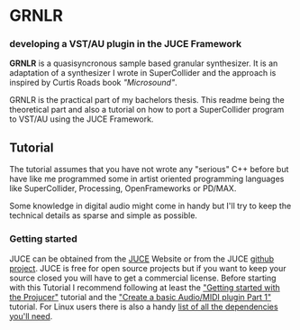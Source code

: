 # GRNLR
### developing a VST/AU plugin in the JUCE Framework
**GRNLR** is a quasisyncronous sample based granular synthesizer. It is an adaptation of
a synthesizer I wrote in SuperCollider and the approach is inspired by Curtis Roads book
*"Microsound"*.

GRNLR is the practical part of my bachelors thesis. This readme being the theoretical part
and also a tutorial on how to port a SuperCollider program to VST/AU using the JUCE Framework.

## Tutorial
The tutorial assumes that you have not wrote any "serious" C++ before but have like me programmed
some in artist oriented programming languages like SuperCollider, Processing, OpenFrameworks or PD/MAX.

Some knowledge in digital
audio might come in handy but I'll try to keep the technical details as sparse and simple as possible.

### Getting started
JUCE can be obtained from the [JUCE](http://juce.com) Website or from the JUCE
[github project](https://github.com/julianstorer/JUCE).
JUCE is free for open source projects but if you want to keep your source closed you will have to get a commercial
license.
Before starting with this Tutorial I recommend following at least the
["Getting started with the Projucer"](https://www.juce.com/doc/tutorial_new_projucer_project)
tutorial and the
["Create a basic Audio/MIDI plugin Part 1"](https://www.juce.com/doc/tutorial_create_projucer_basic_plugin)
tutorial. For Linux users there is also a handy
[list of all the dependencies you'll need](https://forum.juce.com/t/list-of-juce-dependencies-under-ubuntu-linux/15121).
